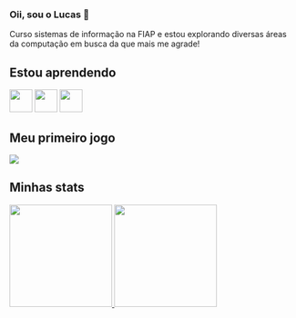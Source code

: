 ### Oii, sou o Lucas 👋

Curso sistemas de informação na FIAP e estou explorando diversas áreas da computação em busca da que mais me agrade!

## Estou aprendendo
<img src="https://cdn.jsdelivr.net/gh/devicons/devicon/icons/java/java-original.svg" width="40" height="40"/> <img src="https://cdn.jsdelivr.net/gh/devicons/devicon/icons/html5/html5-plain.svg" width="40" height="40"/> <img src="https://cdn.jsdelivr.net/gh/devicons/devicon/icons/css3/css3-plain.svg" width="40" height="40"/>

## Meu primeiro jogo
  <a href="http://flowery-steel.yllimab.repl.co/" target="_blank"><img src="https://img.shields.io/badge/Play-0000FF?style=for-the-badge"></a>

## Minhas stats
<div>
<a href="https://github.com/lucaslimb">
<img height="180em" src="https://github-readme-stats.vercel.app/api/top-langs/?username=lucaslimb&layout=compact&langs_count=7&theme=dracula"/> <img height="180em" src="https://github-readme-stats.vercel.app/api?username=lucaslimb&show_icons=true&theme=dracula&include_all_commits=true&count_private=true"/>
</div>
